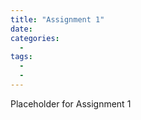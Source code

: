 ```yaml
---
title: "Assignment 1"
date: 
categories:
  - 
tags:
  - 
  - 
---
```


Placeholder for Assignment 1 